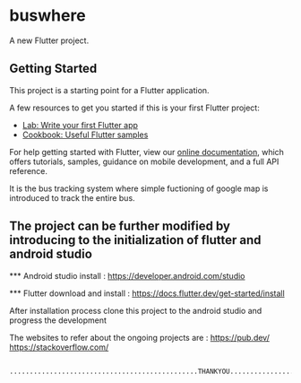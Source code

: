 # buswhere

A new Flutter project.

## Getting Started

This project is a starting point for a Flutter application.

A few resources to get you started if this is your first Flutter project:

- [Lab: Write your first Flutter app](https://flutter.dev/docs/get-started/codelab)
- [Cookbook: Useful Flutter samples](https://flutter.dev/docs/cookbook)

For help getting started with Flutter, view our
[online documentation](https://flutter.dev/docs), which offers tutorials,
samples, guidance on mobile development, and a full API reference.

It is the bus tracking system where simple fuctioning of google map is introduced to track the entire bus.

The project can be further modified by introducing to the initialization of flutter and android studio
------------------------------------------------------------------------------------------------------

*** Android studio install : https://developer.android.com/studio

*** Flutter download and install : https://docs.flutter.dev/get-started/install

After installation process clone this project to the android studio and progress the development


The websites to refer about the ongoing projects are :
                                                      https://pub.dev/
                                                      https://stackoverflow.com/
                                                      
                                                      
                       ...............................................THANKYOU.....................................................                                


